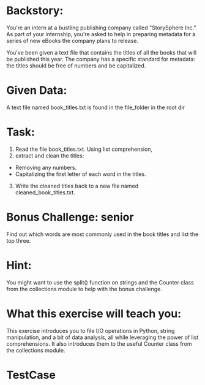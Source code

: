 # Backstory:
You're an intern at a bustling publishing company called "StorySphere Inc." As part of your internship, you're asked to help in preparing metadata for a series of new eBooks the company plans to release.

You've been given a text file that contains the titles of all the books that will be published this year. The company has a specific standard for metadata: the titles should be free of numbers and be capitalized.

# Given Data:

A text file named book_titles.txt is found in the file_folder in the root dir

# Task:

1) Read the file book_titles.txt.
Using list comprehension, 
2) extract and clean the titles:
- Removing any numbers.
- Capitalizing the first letter of each word in the titles.
3) Write the cleaned titles back to a new file named cleaned_book_titles.txt.

# Bonus Challenge: **senior**
Find out which words are most commonly used in the book titles and list the top three.

# Hint:
You might want to use the split() function on strings and the Counter class from the collections module to help with the bonus challenge.

# What this exercise will teach you:
This exercise introduces you to file I/O operations in Python, string manipulation, and a bit of data analysis, all while leveraging the power of list comprehensions. It also introduces them to the useful Counter class from the collections module.


# TestCase
<!-- 
----cleaned_book_title.txt Output ----

The Silent Nights
Dreaming In 
Sky Without Stars
Python In 
Memories From 
Adventures In  Cities
Future Of 
A Day In  Hours
Evolution Of G To G
Decades To Millennia


 ----Terminal Output -----
Top 3 most common words and their counts:
In: 4
Of: 2
G: 2
 -->



